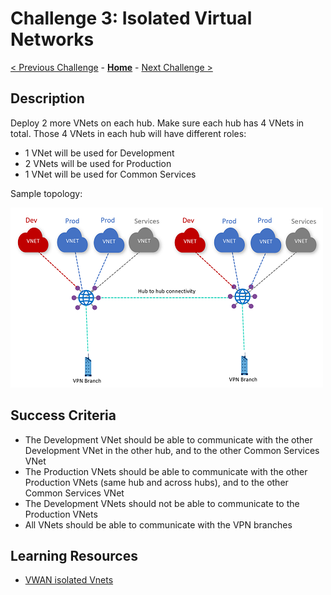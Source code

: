 # Challenge 3: Isolated Virtual Networks

[< Previous Challenge](./02-vpn.md) - **[Home](../README.md)** - [Next Challenge >](./04-secured_hub.md)

## Description

Deploy 2 more VNets on each hub. Make sure each hub has 4 VNets in total. Those 4 VNets in each hub will have different roles:

* 1 VNet will be used for Development
* 2 VNets will be used for Production
* 1 VNet will be used for Common Services

Sample topology:

![topology](../Images/vwan03.png)

## Success Criteria

* The Development VNet should be able to communicate with the other Development VNet in the other hub, and to the other Common Services VNet
* The Production VNets should be able to communicate with the other Production VNets (same hub and across hubs), and to the other Common Services VNet
* The Development VNets should not be able to communicate to the Production VNets
* All VNets should be able to communicate with the VPN branches

## Learning Resources

- [VWAN isolated Vnets](https://docs.microsoft.com/azure/virtual-wan/scenario-isolate-vnets)
